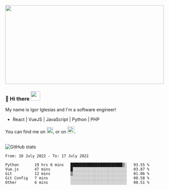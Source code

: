 <img src="https://c.tenor.com/KjVxfRrrncUAAAAd/matrix.gif" width="100%" height="250px">

### 🔭 Hi there <img src="https://raw.githubusercontent.com/MartinHeinz/MartinHeinz/master/wave.gif" width="30px">


My name is Igor Iglesias and I'm a software engineer!
<br>

<ul>
  <li> React | VueJS | JavaScript | Python | PHP </li>
</ul>
You can find me on <a href="https://twitter.com/IgorIglesias5"><img src="https://i.imgur.com/JLLlB5S.png" width="20px"></a>, or on <a href="https://www.linkedin.com/in/igor-iglesias-62478428/"><img src="https://i.imgur.com/PXyIkWx.png" width="22px"></a>.

<br>
<br>

![GitHub stats](https://github-readme-stats.vercel.app/api?username=igoiglesias&show_icons=true&count_private=true&theme=chartreuse-dark&hide_title=true)

<!--START_SECTION:waka-->

```text
From: 10 July 2022 - To: 17 July 2022

Python       19 hrs 6 mins   ███████████████████████▒░   93.55 %
Vue.js       47 mins         █░░░░░░░░░░░░░░░░░░░░░░░░   03.87 %
Git          12 mins         ▒░░░░░░░░░░░░░░░░░░░░░░░░   01.06 %
Git Config   7 mins          ░░░░░░░░░░░░░░░░░░░░░░░░░   00.58 %
Other        6 mins          ░░░░░░░░░░░░░░░░░░░░░░░░░   00.51 %
```

<!--END_SECTION:waka-->
